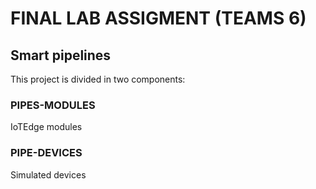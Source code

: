 # FINAL LAB ASSIGMENT (TEAMS 6)
## Smart pipelines

This project is divided in two components:
### PIPES-MODULES
IoTEdge modules
### PIPE-DEVICES
Simulated devices
